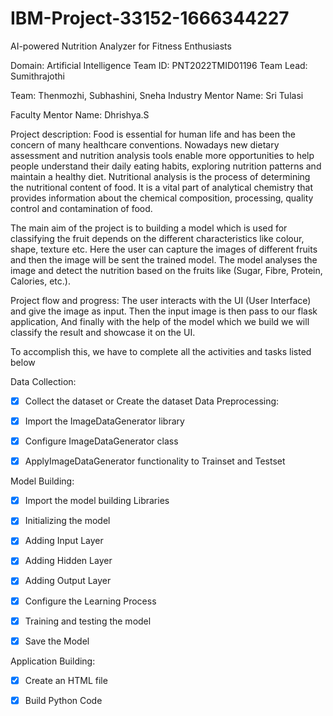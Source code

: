 # IBM-Project-33152-1666344227
AI-powered Nutrition Analyzer for Fitness Enthusiasts

Domain: Artificial Intelligence
Team ID: PNT2022TMID01196
Team Lead: Sumithrajothi

Team: Thenmozhi, Subhashini, Sneha
Industry Mentor Name: Sri Tulasi

Faculty Mentor Name: Dhrishya.S

Project description:
Food is essential for human life and has been the concern of many healthcare conventions. Nowadays new dietary assessment and nutrition analysis tools enable more opportunities to help people understand their daily eating habits, exploring nutrition patterns and maintain a healthy diet. Nutritional analysis is the process of determining the nutritional content of food. It is a vital part of analytical chemistry that provides information about the chemical composition, processing, quality control and contamination of food.

The main aim of the project is to building a model which is used for classifying the fruit depends on the different characteristics like colour, shape, texture etc. Here the user can capture the images of different fruits and then the image will be sent the trained model. The model analyses the image and detect the nutrition based on the fruits like (Sugar, Fibre, Protein, Calories, etc.).

Project flow and progress:
The user interacts with the UI (User Interface) and give the image as input. Then the input image is then pass to our flask application, And finally with the help of the model which we build we will classify the result and showcase it on the UI.

To accomplish this, we have to complete all the activities and tasks listed below

Data Collection:

 - [x] Collect the dataset or Create the dataset
Data Preprocessing:

 - [x] Import the ImageDataGenerator library

 - [x] Configure ImageDataGenerator class

 - [x] ApplyImageDataGenerator functionality to Trainset and Testset

Model Building:

 - [x] Import the model building Libraries

 - [x] Initializing the model

 - [x] Adding Input Layer

 - [x] Adding Hidden Layer

 - [x] Adding Output Layer

 - [x] Configure the Learning Process

 - [x] Training and testing the model

 - [x] Save the Model

Application Building:

 - [x] Create an HTML file

 - [x] Build Python Code
